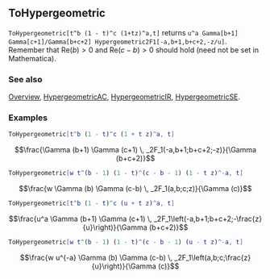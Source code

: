 ## ToHypergeometric

`ToHypergeometric[t^b (1 - t)^c (1+tz)^a,t]` returns `u^a Gamma[b+1] Gamma[c+1]/Gamma[b+c+2] Hypergeometric2F1[-a,b+1,b+c+2,-z/u]`. Remember that $\textrm{Re}(b) >0$ and $\textrm{Re} (c-b) > 0$ should hold (need not be set in Mathematica).

### See also

[Overview](Extra/FeynCalc.md), [HypergeometricAC](HypergeometricAC.md), [HypergeometricIR](HypergeometricIR.md), [HypergeometricSE](HypergeometricSE.md).

### Examples

```mathematica
ToHypergeometric[t^b (1 - t)^c (1 + t z)^a, t]
```

$$\frac{\Gamma (b+1) \Gamma (c+1) \, _2F_1(-a,b+1;b+c+2;-z)}{\Gamma (b+c+2)}$$

```mathematica
ToHypergeometric[w t^(b - 1) (1 - t)^(c - b - 1) (1 - t z)^-a, t]
```

$$\frac{w \Gamma (b) \Gamma (c-b) \, _2F_1(a,b;c;z)}{\Gamma (c)}$$

```mathematica
ToHypergeometric[t^b (1 - t)^c (u + t z)^a, t]
```

$$\frac{u^a \Gamma (b+1) \Gamma (c+1) \, _2F_1\left(-a,b+1;b+c+2;-\frac{z}{u}\right)}{\Gamma (b+c+2)}$$

```mathematica
ToHypergeometric[w t^(b - 1) (1 - t)^(c - b - 1) (u - t z)^-a, t]
```

$$\frac{w u^{-a} \Gamma (b) \Gamma (c-b) \, _2F_1\left(a,b;c;\frac{z}{u}\right)}{\Gamma (c)}$$